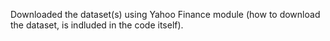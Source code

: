 Downloaded the dataset(s) using Yahoo Finance module (how to download the dataset, is indluded in the code itself).
